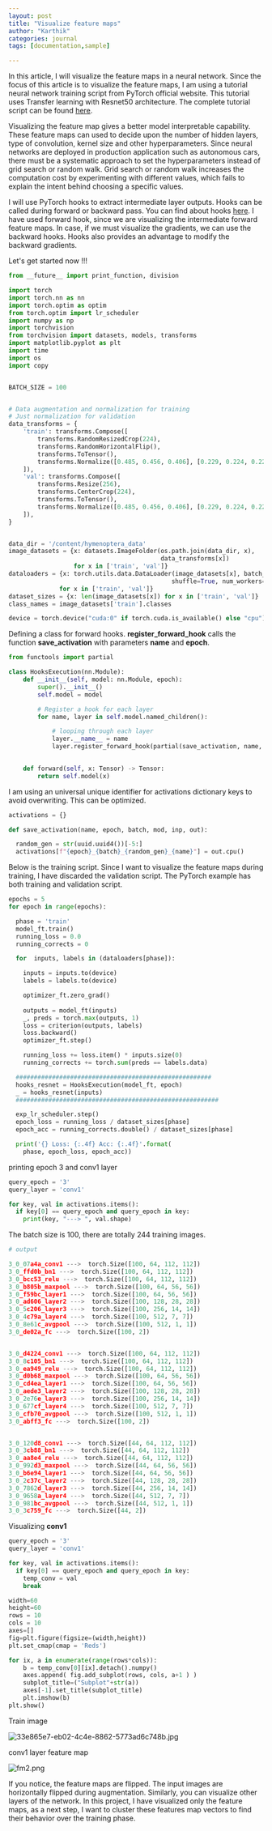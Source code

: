 ```yaml
---
layout: post
title: "Visualize feature maps"
author: "Karthik"
categories: journal
tags: [documentation,sample]

---
```






In this article, I will visualize the feature maps in a neural network. Since the focus of this article is to visualize the feature maps, I am using a tutorial neural network training script from PyTorch official website. This tutorial uses Transfer learning with Resnet50  architecture. The complete tutorial script can be found [here](https://pytorch.org/tutorials/beginner/transfer_learning_tutorial.html). 

Visualizing the feature map gives a better model interpretable capability. These feature maps can used to decide upon the number of hidden layers, type of convolution, kernel size and other hyperparameters. Since neural networks are deployed in production application such as autonomous cars, there must be a systematic approach to set the hyperparameters instead of grid search or random walk. Grid search or random walk increases the computation cost by experimenting with different values, which fails to explain the intent behind choosing a specific values.

I will use PyTorch hooks to extract intermediate layer outputs. Hooks can be called during forward or backward pass. You can find about hooks [here](https://pytorch.org/tutorials/beginner/former_torchies/nnft_tutorial.html#forward-and-backward-function-hooks). I have used forward hook, since we are visualizing the intermediate forward feature maps. In case, if we must visualize the gradients, we can use the backward hooks. Hooks also provides an advantage to modify the backward gradients. 



Let's get started now !!!



```python
from __future__ import print_function, division

import torch
import torch.nn as nn
import torch.optim as optim
from torch.optim import lr_scheduler
import numpy as np
import torchvision
from torchvision import datasets, models, transforms
import matplotlib.pyplot as plt
import time
import os
import copy


BATCH_SIZE = 100


# Data augmentation and normalization for training
# Just normalization for validation
data_transforms = {
    'train': transforms.Compose([
        transforms.RandomResizedCrop(224),
        transforms.RandomHorizontalFlip(),
        transforms.ToTensor(),
        transforms.Normalize([0.485, 0.456, 0.406], [0.229, 0.224, 0.225])
    ]),
    'val': transforms.Compose([
        transforms.Resize(256),
        transforms.CenterCrop(224),
        transforms.ToTensor(),
        transforms.Normalize([0.485, 0.456, 0.406], [0.229, 0.224, 0.225])
    ]),
}


data_dir = '/content/hymenoptera_data'
image_datasets = {x: datasets.ImageFolder(os.path.join(data_dir, x),
                                          data_transforms[x])
                  for x in ['train', 'val']}
dataloaders = {x: torch.utils.data.DataLoader(image_datasets[x], batch_size=BATCH_SIZE,
                                             shuffle=True, num_workers=4)
              for x in ['train', 'val']}
dataset_sizes = {x: len(image_datasets[x]) for x in ['train', 'val']}
class_names = image_datasets['train'].classes

device = torch.device("cuda:0" if torch.cuda.is_available() else "cpu")
```





Defining a class for forward hooks. **register_forward_hook** calls the function **save_activation** with parameters **name** and **epoch**. 

 

```python
from functools import partial

class HooksExecution(nn.Module):
    def __init__(self, model: nn.Module, epoch):
        super().__init__()
        self.model = model

        # Register a hook for each layer
        for name, layer in self.model.named_children():

            # looping through each layer
            layer.__name__ = name
            layer.register_forward_hook(partial(save_activation, name, epoch))            
            

    def forward(self, x: Tensor) -> Tensor:
        return self.model(x)

```



I am using an universal unique identifier for activations dictionary keys to avoid overwriting. This can be optimized. 

```python
activations = {}

def save_activation(name, epoch, batch, mod, inp, out):

  random_gen = str(uuid.uuid4())[-5:]
  activations[f"{epoch}_{batch}_{random_gen}_{name}"] = out.cpu()
```



Below is the training script. Since I want to visualize the feature maps during training, I have discarded the validation script. The PyTorch example has both training and validation script. 



```python
epochs = 5
for epoch in range(epochs): 

  phase = 'train'
  model_ft.train()
  running_loss = 0.0
  running_corrects = 0

  for  inputs, labels in (dataloaders[phase]):

    inputs = inputs.to(device)
    labels = labels.to(device)

    optimizer_ft.zero_grad()
    
    outputs = model_ft(inputs)
    _, preds = torch.max(outputs, 1)
    loss = criterion(outputs, labels)
    loss.backward()
    optimizer_ft.step()

    running_loss += loss.item() * inputs.size(0)
    running_corrects += torch.sum(preds == labels.data)

  ######################################################
  hooks_resnet = HooksExecution(model_ft, epoch)
  _ = hooks_resnet(inputs)
  ########################################################

  exp_lr_scheduler.step()
  epoch_loss = running_loss / dataset_sizes[phase]
  epoch_acc = running_corrects.double() / dataset_sizes[phase]

  print('{} Loss: {:.4f} Acc: {:.4f}'.format(
    phase, epoch_loss, epoch_acc))

```



printing epoch 3 and conv1 layer 

```python
query_epoch = '3'
query_layer = 'conv1'

for key, val in activations.items():
  if key[0] == query_epoch and query_epoch in key:
    print(key, "---> ", val.shape)
```



The batch size is 100, there are totally 244 training images. 

```python
# output

3_0_07a4a_conv1 --->  torch.Size([100, 64, 112, 112])
3_0_ffd0b_bn1 --->  torch.Size([100, 64, 112, 112])
3_0_bcc53_relu --->  torch.Size([100, 64, 112, 112])
3_0_b805b_maxpool --->  torch.Size([100, 64, 56, 56])
3_0_f59bc_layer1 --->  torch.Size([100, 64, 56, 56])
3_0_ad606_layer2 --->  torch.Size([100, 128, 28, 28])
3_0_5c206_layer3 --->  torch.Size([100, 256, 14, 14])
3_0_4c79a_layer4 --->  torch.Size([100, 512, 7, 7])
3_0_8e61c_avgpool --->  torch.Size([100, 512, 1, 1])
3_0_de02a_fc --->  torch.Size([100, 2])


3_0_d4224_conv1 --->  torch.Size([100, 64, 112, 112])
3_0_8c105_bn1 --->  torch.Size([100, 64, 112, 112])
3_0_ea949_relu --->  torch.Size([100, 64, 112, 112])
3_0_d0b68_maxpool --->  torch.Size([100, 64, 56, 56])
3_0_cd4ea_layer1 --->  torch.Size([100, 64, 56, 56])
3_0_aede3_layer2 --->  torch.Size([100, 128, 28, 28])
3_0_2e76e_layer3 --->  torch.Size([100, 256, 14, 14])
3_0_677cf_layer4 --->  torch.Size([100, 512, 7, 7])
3_0_cfb70_avgpool --->  torch.Size([100, 512, 1, 1])
3_0_abff3_fc --->  torch.Size([100, 2])


3_0_120d8_conv1 --->  torch.Size([44, 64, 112, 112])
3_0_3cb88_bn1 --->  torch.Size([44, 64, 112, 112])
3_0_aa8e4_relu --->  torch.Size([44, 64, 112, 112])
3_0_992d3_maxpool --->  torch.Size([44, 64, 56, 56])
3_0_b6e94_layer1 --->  torch.Size([44, 64, 56, 56])
3_0_2c37c_layer2 --->  torch.Size([44, 128, 28, 28])
3_0_7862d_layer3 --->  torch.Size([44, 256, 14, 14])
3_0_9658a_layer4 --->  torch.Size([44, 512, 7, 7])
3_0_981bc_avgpool --->  torch.Size([44, 512, 1, 1])
3_0_3c759_fc --->  torch.Size([44, 2])
```



 Visualizing **conv1**

```python
query_epoch = '3'
query_layer = 'conv1'

for key, val in activations.items():
  if key[0] == query_epoch and query_epoch in key:
    temp_conv = val
    break
```





```python
width=60
height=60
rows = 10
cols = 10
axes=[]
fig=plt.figure(figsize=(width,height))
plt.set_cmap(cmap = 'Reds')

for ix, a in enumerate(range(rows*cols)):
    b = temp_conv[0][ix].detach().numpy()
    axes.append( fig.add_subplot(rows, cols, a+1 ) )
    subplot_title=("Subplot"+str(a))
    axes[-1].set_title(subplot_title)  
    plt.imshow(b)   
plt.show()
```



Train image

![33e865e7-eb02-4c4e-8862-5773ad6c748b.jpg](https://i.postimg.cc/PxyC41BL/33e865e7-eb02-4c4e-8862-5773ad6c748b.jpg)



conv1 layer feature map

![fm2.png](https://i.postimg.cc/VLCYsjDj/fm2.png)



If you notice, the feature maps are flipped. The input images are horizontally flipped during augmentation. Similarly, you can visualize other layers of the network. In this project, I have visualized only the feature maps, as a next step, I want to cluster these features map vectors to find their behavior over the training phase. 